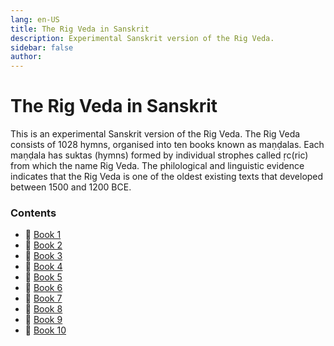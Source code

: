 ```yaml
---
lang: en-US
title: The Rig Veda in Sanskrit
description: Experimental Sanskrit version of the Rig Veda.
sidebar: false
author: 
---
```


# The Rig Veda in Sanskrit
This is an experimental Sanskrit version of the Rig Veda. The Rig Veda consists of 1028 hymns, organised into ten books known as maṇḍalas. Each maṇḍala has suktas (hymns) formed by individual strophes called ṛc(ric) from which the name Rig Veda. The philological and linguistic evidence indicates that the Rig Veda is one of the oldest existing texts that developed between 1500 and 1200 BCE.

### Contents
- 📕 [Book 1](./book1.md)
- 📕 [Book 2](./book2.md)
- 📕 [Book 3](./book3.md)
- 📕 [Book 4](./book4.md)
- 📕 [Book 5](./book5.md)
- 📕 [Book 6](./book6.md)
- 📕 [Book 7](./book7.md)
- 📕 [Book 8](./book8.md)
- 📕 [Book 9](./book9.md)
- 📕 [Book 10](./book10.md)